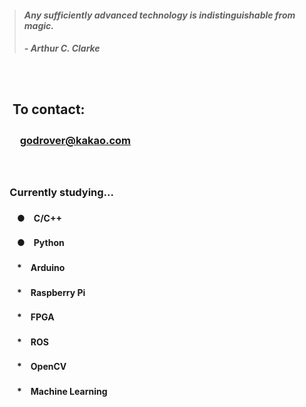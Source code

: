 > #### *Any sufficiently advanced technology is indistinguishable from magic.*
> ##### - Arthur C. Clarke

　

## 　**To contact:**
### 　　godrover@kakao.com

　

### 　**Currently studying...**
#### 　　●　C/C++
#### 　　●　Python
#### 　　*　Arduino
#### 　　*　Raspberry Pi
#### 　　*　FPGA
#### 　　*　ROS
#### 　　*　OpenCV
#### 　　*　Machine Learning
